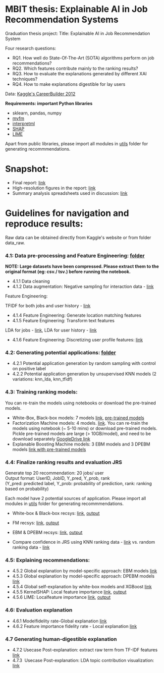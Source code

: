 # MBIT thesis: Explainable AI in Job Recommendation Systems 

Graduation thesis project: Title: Explainable AI in Job Recommendation System <br>

Four research questions:

- RQ1. How well do State-Of-The-Art (SOTA) algorithms perform on job recommendations?
- RQ2. Which features contribute mainly to the ranking results?
- RQ3. How to evaluate the explanations generated by different XAI techniques?
- RQ4. How to make explanations digestible for lay users

Data: [Kaggle's CareerBuilder 2012](https://www.kaggle.com/c/job-recommendation) <br>

**Requirements: important Python libraries**

- sklearn, pandas, numpy
- [myfm](https://myfm.readthedocs.io/en/stable/)
- [interpretml](https://interpret.ml/docs/getting-started)
- [SHAP](https://shap-lrjball.readthedocs.io/en/latest/index.html)
- [LIME](https://lime-ml.readthedocs.io/en/latest/)

Apart from public libraries, please import all modules in [utils](https://github.com/anhtth16/ut_mbit_thesis/tree/main/utils) folder for generating recommmendations.

# Snapshot:
- Final report: [link](https://github.com/anhtth16/ut_mbit_thesis/blob/main/thesis_paper/Tran_MA_EEMCS.pdf)
- High-resolution figures in the report: [link](https://github.com/anhtth16/ut_mbit_thesis/tree/main/figures_overleaf)
- Summary analysis spreadsheets used in discussion: [link](https://github.com/anhtth16/ut_mbit_thesis/tree/main/analysis_summary)

# Guidelines for navigation and reproduce results:

Raw data can be obtained directly from Kaggle's website or from folder data_raw.

### 4.1: Data pre-processing and Feature Engineering: [folder](https://github.com/anhtth16/ut_mbit_thesis/tree/main/nb_data_prep)
**NOTE: Large datasets have been compressed. Please extract them to the original format (eg: csv./ tsv.) before running the notebook.**

- 4.1.1 Data cleaning 
- 4.1.2 Data augmentation: Negative sampling for interaction data - [link](https://github.com/anhtth16/ut_mbit_thesis/blob/main/nb_data_prep/negative_sampling.ipynb)

Feature Engineering:

TFIDF for both jobs and user history - [link](https://github.com/anhtth16/ut_mbit_thesis/blob/main/nb_data_prep/feature_engineering_tfidf.ipynb) 

- 4.1.4 Feature Engineering: Generate location matching features 
- 4.1.5 Feature Engineering: Transform text features

LDA for jobs - [link](https://github.com/anhtth16/ut_mbit_thesis/blob/main/nb_data_prep/lda_jobs.ipynb), LDA for user history - [link](https://github.com/anhtth16/ut_mbit_thesis/blob/main/nb_data_prep/lda_users.ipynb)

- 4.1.6 Feature Engineering: Discretizing user profile features: [link](https://github.com/anhtth16/ut_mbit_thesis/blob/main/nb_data_prep/discretize_data.ipynb)

### 4.2: Generating potential applications: [folder](https://github.com/anhtth16/ut_mbit_thesis/tree/main/nb_ranking_data)

- 4.2.1 Potential application generation by random sampling with control on positive label
- 4.2.2 Potential application generation by unsupervised KNN models (2 variations: knn\_lda, knn\_tfidf)

### 4.3: Training ranking models:
You can re-train the models using notebooks or download the pre-trained models.

- White-Box, Black-box models: 7 models [link](https://github.com/anhtth16/ut_mbit_thesis/tree/main/nb_baseline_tabular), [pre-trained models](https://github.com/anhtth16/ut_mbit_thesis/tree/main/output_baseline_tabular)
- Factorization Machine models: 4 models. [link](https://github.com/anhtth16/ut_mbit_thesis/tree/main/nb_myfm). You can re-train the models using notebook (~ 5-10 mins) or download pre-trained models. Pickle pre-trained models are large (> 10GB/model), and need to be download separately [GoogleDrive link](https://drive.google.com/drive/folders/1C4RML5oziZTNQutRgIuBgi3wA5sVuJLz?usp=drive_link)
- Explanable Boosting Machine models: 3 EBM models and 3 DPEBM models [link with pre-trained models](https://github.com/anhtth16/ut_mbit_thesis/tree/main/xai_recsys)

### 4.4: Finalize ranking results and evaluation JRS

Generate top 20 recommendation: 20 jobs/ user <br>
Output format: UserID, JobID, Y\_pred, Y\_prob, rank <br>
(Y\_pred: predicted label, Y\_prob: probability of prediction, rank: ranking based on probability)

Each model have 2 potential sources of application.
Please import all modules in [utils](https://github.com/anhtth16/ut_mbit_thesis/tree/main/utils) folder for generating recommmendations.

- White-box & Black-box recsys: [link](https://github.com/anhtth16/ut_mbit_thesis/tree/main/nb_recsys_tabular), [output](https://github.com/anhtth16/ut_mbit_thesis/tree/main/output_topN_tabular)
-  FM recsys: [link](https://github.com/anhtth16/ut_mbit_thesis/tree/main/nb_recsys_fm), [output](https://github.com/anhtth16/ut_mbit_thesis/tree/main/output_topN_myfm)
- EBM & DPEBM recsys: [link](https://github.com/anhtth16/ut_mbit_thesis/tree/main/nb_recsys_ebm), [output](https://github.com/anhtth16/ut_mbit_thesis/tree/main/output_topN_ebm)

- Compare confidence in JRS using KNN ranking data - [link](https://github.com/anhtth16/ut_mbit_thesis/blob/main/nb_analysis/Analysis_ranking_confidence_knn.ipynb) vs. random ranking data - [link](https://github.com/anhtth16/ut_mbit_thesis/blob/main/nb_analysis/Analysis_ranking_confidence_random.ipynb)

### 4.5: Explaining recommendations:
- 4.5.2 Global explanation by model-specific approach: EBM models [link](https://github.com/anhtth16/ut_mbit_thesis/tree/main/nb_self_explanation)
- 4.5.3 Global explanation by model-specific approach: DPEBM models [link](https://github.com/anhtth16/ut_mbit_thesis/tree/main/nb_self_explanation)
- 4.5.4 Global self-explanation by white-box models and XGBoost [link](https://github.com/anhtth16/ut_mbit_thesis/tree/main/nb_self_explanation)
- 4.5.5 KernelSHAP: Local feature importance [link](https://github.com/anhtth16/ut_mbit_thesis/tree/main/xai_posthoc), [output](https://github.com/anhtth16/ut_mbit_thesis/tree/main/output_shap)
- 4.5.6 LIME: Localfeature importance [link](https://github.com/anhtth16/ut_mbit_thesis/tree/main/xai_posthoc), [output](https://github.com/anhtth16/ut_mbit_thesis/tree/main/output_lime)

### 4.6: Evaluation explanation

- 4.6.1 Modelfidelity rate-Global explanation [link](https://github.com/anhtth16/ut_mbit_thesis/tree/main/nb_xai_fidelity)
- 4.6.2 Feature importance fidelity rate - Local explanation  [link](https://github.com/anhtth16/ut_mbit_thesis/tree/main/nb_xai_fidelity)

### 4.7 Generating human-digestible explanation
- 4.7.2 Usecase Post-explanation: extract raw term from TF-IDF features [link](https://github.com/anhtth16/ut_mbit_thesis/blob/main/nb_xai_viz/usecase_viz_logreg_explanation.ipynb)
- 4.7.3  Usecase Post-explanation: LDA topic contribution visualization: [link](https://github.com/anhtth16/ut_mbit_thesis/blob/main/nb_xai_viz/usecase_viz_ebm_explanation.ipynb)